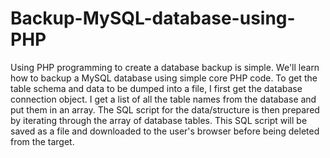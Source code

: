 # Backup-MySQL-database-using-PHP

Using PHP programming to create a database backup is simple. We'll learn how to backup a MySQL database using simple core PHP code.
To get the table schema and data to be dumped into a file, I first get the database connection object. I get a list of all the table names from the 
database and put them in an array. The SQL script for the data/structure is then prepared by iterating through the array of database tables. 
This SQL script will be saved as a file and downloaded to the user's browser before being deleted from the target.
